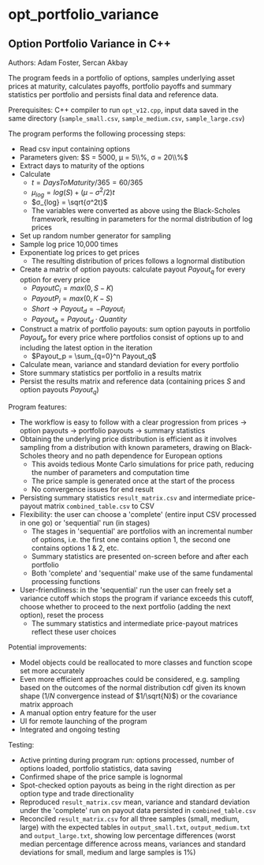 # opt_portfolio_variance
## Option Portfolio Variance in C++

Authors: Adam Foster, Sercan Akbay

The program feeds in a portfolio of options, samples underlying asset prices at maturity, calculates payoffs, portfolio payoffs and summary statistics per portfolio and persists final data and reference data.

Prerequisites: C++ compiler to run `opt_v12.cpp`, input data saved in the same directory (`sample_small.csv`, `sample_medium.csv`, `sample_large.csv`)

The program performs the following processing steps:
* Read csv input containing options
* Parameters given: $S = 5000, μ = 5\\%, σ = 20\\%$
* Extract days to maturity of the options
* Calculate
  * $t = Days To Maturity/365 = 60/365$
  * $μ_{log} = log(S) + (μ - σ^2/2)t$
  * $σ_{log} = \sqrt{σ^2t}$
  * The variables were converted as above using the Black-Scholes framework, resulting in parameters for the normal distribution of log prices
* Set up random number generator for sampling
* Sample log price 10,000 times
* Exponentiate log prices to get prices
  * The resulting distribution of prices follows a lognormal distibution
* Create a matrix of option payouts: calculate payout $Payout_q$ for every option for every price
  * $Payout C_i = max(0, S - K)$
  * $Payout P_i = max(0, K - S)$
  * $Short \rightarrow Payout_d = - Payout_i$
  * $Payout_q = Payout_d \cdot Quantity$
* Construct a matrix of portfolio payouts: sum option payouts in portfolio $Payout_p$ for every price where portfolios consist of options up to and including the latest option in the iteration
  * $Payout_p = \sum_{q=0}^n Payout_q$
* Calculate mean, variance and standard deviation for every portfolio
* Store summary statistics per portfolio in a results matrix
* Persist the results matrix and reference data (containing prices $S$ and option payouts $Payout_q$)

Program features:
* The workflow is easy to follow with a clear progression from prices $\rightarrow$ option payouts $\rightarrow$ portfolio payouts $\rightarrow$ summary statistics
* Obtaining the underlying price distribution is efficient as it involves sampling from a distribution with known parameters, drawing on Black-Scholes theory and no path dependence for European options
  * This avoids tedious Monte Carlo simulations for price path, reducing the number of parameters and computation time
  * The price sample is generated once at the start of the process
  * No convergence issues for end result
* Persisting summary statistics `result_matrix.csv` and intermediate price-payout matrix `combined_table.csv` to CSV
* Flexibility: the user can choose a 'complete' (entire input CSV processed in one go) or 'sequential' run (in stages)
  * The stages in 'sequential' are portfolios with an incremental number of options, i.e. the first one contains option 1, the second one contains options 1 & 2, etc.
  * Summary statistics are presented on-screen before and after each portfolio
  * Both 'complete' and 'sequential' make use of the same fundamental processing functions
* User-friendliness: in the 'sequential' run the user can freely set a variance cutoff which stops the program if variance exceeds this cutoff, choose whether to proceed to the next portfolio (adding the next option), reset the process
  * The summary statistics and intermediate price-payout matrices reflect these user choices

Potential improvements:
* Model objects could be reallocated to more classes and function scope set more accurately
* Even more efficient approaches could be considered, e.g. sampling based on the outcomes of the normal distribution cdf given its known shape ($1/N$ convergence instead of $1/\sqrt{N}$) or the covariance matrix approach
* A manual option entry feature for the user
* UI for remote launching of the program
* Integrated and ongoing testing

Testing:
* Active printing during program run: options processed, number of options loaded, portfolio statistics, data saving
* Confirmed shape of the price sample is lognormal
* Spot-checked option payouts as being in the right direction as per option type and trade directionality
* Reproduced `result_matrix.csv` mean, variance and standard deviation under the 'complete' run on payout data persisted in `combined_table.csv`
* Reconciled `result_matrix.csv` for all three samples (small, medium, large) with the expected tables in `output_small.txt`, `output_medium.txt` and `output_large.txt`, showing low percentage differences (worst median percentage difference across means, variances and standard deviations for small, medium and large samples is 1%)